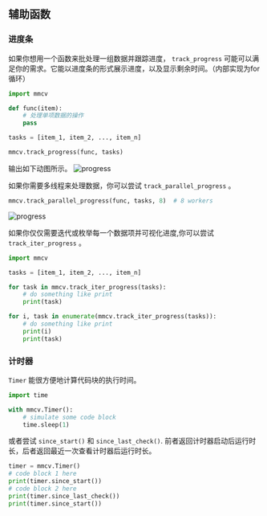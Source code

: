 ## 辅助函数

### 进度条

如果你想用一个函数来批处理一组数据并跟踪进度， `track_progress` 可能可以满足你的需求。它能以进度条的形式展示进度，以及显示剩余时间。（内部实现为for循环）

```python
import mmcv

def func(item):
    # 处理单项数据的操作
    pass

tasks = [item_1, item_2, ..., item_n]

mmcv.track_progress(func, tasks)
```

输出如下动图所示。
![progress](../_static/progress.gif)

如果你需要多线程来处理数据，你可以尝试 `track_parallel_progress` 。

```python
mmcv.track_parallel_progress(func, tasks, 8)  # 8 workers
```

![progress](../_static/parallel_progress.gif)

如果你仅仅需要迭代或枚举每一个数据项并可视化进度,你可以尝试 `track_iter_progress` 。

```python
import mmcv

tasks = [item_1, item_2, ..., item_n]

for task in mmcv.track_iter_progress(tasks):
    # do something like print
    print(task)

for i, task in enumerate(mmcv.track_iter_progress(tasks)):
    # do something like print
    print(i)
    print(task)
```

### 计时器

`Timer` 能很方便地计算代码块的执行时间。

```python
import time

with mmcv.Timer():
    # simulate some code block
    time.sleep(1)
```

或者尝试 `since_start()` 和 `since_last_check()`. 前者返回计时器启动后运行时长，后者返回最近一次查看计时器后运行时长。


```python
timer = mmcv.Timer()
# code block 1 here
print(timer.since_start())
# code block 2 here
print(timer.since_last_check())
print(timer.since_start())
```
